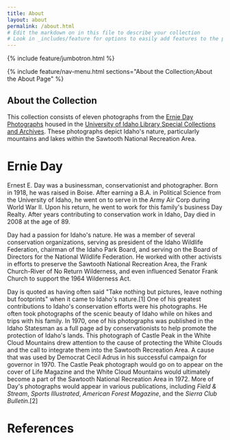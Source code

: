 ```yaml
---
title: About
layout: about
permalink: /about.html
# Edit the markdown on in this file to describe your collection
# Look in _includes/feature for options to easily add features to the page
---
```


{% include feature/jumbotron.html %} 

{% include feature/nav-menu.html sections="About the Collection;About the About Page" %}

## About the Collection

This collection consists of eleven photographs from the [Ernie Day Photographs](http://archiveswest.orbiscascade.org/ark:/80444/xv39776) housed in the [University of Idaho Library Special Collections and Archives](https://www.lib.uidaho.edu/special-collections/). These photographs depict Idaho's nature, particularly mountains and lakes within the Sawtooth National Recreation Area.  

# Ernie Day 

Ernest E. Day was a businessman, conservationist and photographer. Born in 1918, he was raised in Boise. After earning a B.A. in Political Science from the University of Idaho, he went on to serve in the Army Air Corp during World War II. Upon his return, he went to work for this family's business Day Realty. After years contributing to conservation work in Idaho, Day died in 2008 at the age of 89.

Day had a passion for Idaho's nature. He was a member of several conservation organizations, serving as president of the Idaho Wildlife Federation, chairman of the Idaho Park Board, and serving on the Board of Directors for the National Wildlife Federation. He worked with other activists in efforts to preserve the Sawtooth National Recreation Area, the Frank Church-River of No Return Wilderness, and even influenced Senator Frank Church to support the 1964 Wilderness Act.

Day is quoted as having often said "Take nothing but pictures, leave nothing but footprints" when it came to Idaho's nature.[1] One of his greatest contributions to Idaho's conservation efforts were his photographs. He often took photographs of the scenic beauty of Idaho while on hikes and trips with his family. In 1970, one of his photographs was published in the Idaho Statesman as a full page ad by conservationists to help promote the protection of Idaho's lands. This photograph of Castle Peak in the White Cloud Mountains drew attention to the cause of protecting the White Clouds and the call to integrate them into the Sawtooth Recreation Area. A cause that was used by Democrat Cecil Adrus in his successful campaign for governor in 1970. The Castle Peak photograph would go on to appear on the cover of Life Magazine and the White Cloud Mountains would ultimately become a part of the Sawtooth National Recreation Area in 1972. More of Day's photographs would appear in various publications, including *Field & Stream*, *Sports Illustrated*, *American Forest Magazine*, and the *Sierra Club Bulletin*.[2]


# References

[^1]: Legacy.com. “Ernest Day Obituary (2008) - Boise, ID - Idaho Statesman.” Legacy.com, Legacy, 17 Feb. 2008, www.legacy.com/obituaries/idahostatesman/obituary.aspx?n=ernest-e-day&amp;pid=103580940&amp;fhid=6416. Originally published by the Idaho Statesman.

[^2]: Stahl, Greg. Idaho Mountain Express: Ernie Day Was Giant of Idaho Conservation - February 29, 2008, archives.mtexpress.com/index2.php?ID=2005119601. 



